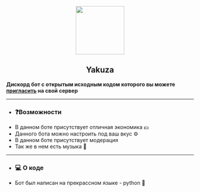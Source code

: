 <div align="center" class="header">
  <img src="https://mykaleidoscope.ru/x/uploads/posts/2022-09/thumbs/1663619088_23-mykaleidoscope-ru-p-tom-shelbi-krasivo-24.jpg", width="130">
  <h2>Yakuza</h2>
</div>

**Дискорд бот с открытым исходным кодом которого вы можете [пригласить](https://discord.com/api/oauth2/authorize?client_id=1124294401364074548&permissions=8&scope=bot%20applications.commands) на свой сервер**

---

- ### ❓Возможности
- В данном боте присутствует отличная экономика 💵
- Данного бота можно настроить под ваш вкус ⚙️
- В данном боте присутствует модерация
- Так же в нем есть музыка 🎵

---

- ### 💻 О коде
- Бот был написан на прекрассном языке - python 🐍
